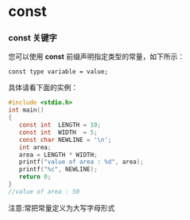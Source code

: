 # const

### const 关键字

您可以使用 **const** 前缀声明指定类型的常量，如下所示：

```
const type variable = value;
```

具体请看下面的实例：

```c
#include <stdio.h>
int main()
{
   const int  LENGTH = 10;
   const int  WIDTH  = 5;
   const char NEWLINE = '\n';
   int area;  
   area = LENGTH * WIDTH;
   printf("value of area : %d", area);
   printf("%c", NEWLINE);
   return 0;
}
//value of area : 50
```

注意:常把常量定义为大写字母形式


